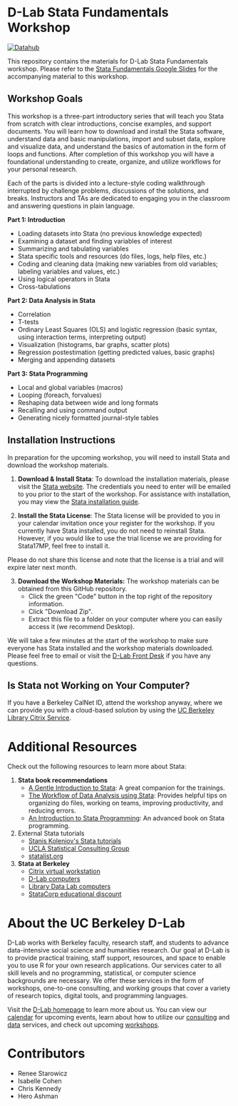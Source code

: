 # D-Lab Stata Fundamentals Workshop

[![Datahub](https://img.shields.io/badge/open-slides-blueviolet)](https://docs.google.com/presentation/d/1UsaH3xREfqFM-tW0FQ4Uykfwnfv8CccLSIsLZH_bDG0/edit?usp=sharing)

This repository contains the materials for D-Lab Stata Fundamentals workshop.
Please refer to the [Stata Fundamentals Google
Slides](https://docs.google.com/presentation/d/1UsaH3xREfqFM-tW0FQ4Uykfwnfv8CccLSIsLZH_bDG0/edit?usp=sharing)
for the accompanying material to this workshop.

## Workshop Goals

This workshop is a three-part introductory series that will teach you Stata from scratch with clear introductions, concise examples, and support documents. You will learn how to download and install the Stata software, understand data and basic manipulations, import and subset data, explore and visualize data, and understand the basics of automation in the form of loops and functions. After completion of this workshop you will have a foundational understanding to create, organize, and utilize workflows for your personal research.

Each of the parts is divided into a lecture-style coding walkthrough interrupted by challenge problems, discussions of the solutions, and breaks. Instructors and TAs are dedicated to engaging you in the classroom and answering questions in plain language. 

**Part 1:  Introduction**
* Loading datasets into Stata (no previous knowledge expected)
* Examining a dataset and finding variables of interest
* Summarizing and tabulating variables
* Stata specific tools and resources (do files, logs, help files, etc.)
* Coding and cleaning data (making new variables from old variables; labeling variables and values, etc.)
* Using logical operators in Stata
* Cross-tabulations

**Part 2: Data Analysis in Stata**
* Correlation
* T-tests
* Ordinary Least Squares (OLS) and logistic regression (basic syntax, using interaction terms, interpreting output)
* Visualization (histograms, bar graphs, scatter plots)
* Regression postestimation (getting predicted values, basic graphs)
* Merging and appending datasets

**Part 3: Stata Programming**
* Local and global variables (macros)
* Looping (foreach, forvalues)
* Reshaping data between wide and long formats
* Recalling and using command output
* Generating nicely formatted journal-style tables

## Installation Instructions

In preparation for the upcoming workshop, you will need to install Stata and download the workshop materials.

1. **Download & Install Stata**: To download the installation materials, please visit the [Stata website](https://download.stata.com). The credentials you need to enter will be emailed to you prior to the start of the workshop. For assistance with installation, you may view the [Stata installation
guide](https://www.stata.com/install-guide). 

2. **Install the Stata License**: The Stata license will be provided to you in your calendar invitation once your register for the workshop. If you currently have Stata installed, you do not need to reinstall Stata. However, if you would like to use the trial license we are providing for Stata17MP, feel free to install it.

Please do not share this license and note that the license is a trial and will expire later next month.


3. **Download the Workshop Materials:** The workshop materials can be obtained from this GitHub repository.
    * Click the green "Code" button in the top right of the repository information.
    * Click "Download Zip".
    * Extract this file to a folder on your computer where you can easily access it (we recommend Desktop).

We will take a few minutes at the start of the workshop to make sure everyone has Stata installed and the workshop materials downloaded. Please feel free to email or visit the [D-Lab Front Desk](https://dlab.berkeley.edu/frontdesk) if you have any questions.

## Is Stata not Working on Your Computer?

If you have a Berkeley CalNet ID, attend the workshop anyway, where we can provide you with a cloud-based solution by using the [UC Berkeley Library Citrix Service](https://guides.lib.berkeley.edu/citrix/stata).
# Additional Resources

Check out the following resources to learn more about Stata:

1. **Stata book recommendations**
    - [A Gentle Introduction to Stata](http://www.stata-press.com/books/gentle-introduction-to-stata/): A great companion for the trainings.
    - [The Workflow of Data Analysis using Stata](http://www.stata-press.com/books/workflow-data-analysis-stata/): Provides helpful tips on organizing do files, working on teams, improving productivity, and reducing errors.
    - [An Introduction to Stata Programming](http://www.stata-press.com/books/introduction-stata-programming/): An advanced book on Stata programming.
2. External Stata tutorials
    - [Stanis Koleniov's Stata tutorials](http://web.missouri.edu/~kolenikovs/stata/Duke/)
    - [UCLA Statistical Consulting Group](https://stats.idre.ucla.edu/stata/)
    - [statalist.org](http://www.statalist.org/)
3. **Stata at Berkeley**
    - [Citrix virtual workstation](http://ist.berkeley.edu/is/platforms/citrix)
    - [D-Lab computers](http://dlab.berkeley.edu/space)
    - [Library Data Lab computers](http://www.lib.berkeley.edu/libraries/data-lab)
    - [StataCorp educational discount](http://www.stata.com/order/new/edu/gradplans/student-pricing/)

# About the UC Berkeley D-Lab

D-Lab works with Berkeley faculty, research staff, and students to advance data-intensive social science and humanities research. Our goal at D-Lab is to provide practical training, staff support, resources, and space to enable you to use R for your own research applications. Our services cater to all skill levels and no programming, statistical, or computer science backgrounds are necessary. We offer these services in the form of workshops, one-to-one consulting, and working groups that cover a variety of research topics, digital tools, and programming languages.  

Visit the [D-Lab homepage](https://dlab.berkeley.edu/) to learn more about us. You can view our [calendar](https://dlab.berkeley.edu/events/calendar) for upcoming events, learn about how to utilize our [consulting](https://dlab.berkeley.edu/consulting) and [data](https://dlab.berkeley.edu/data) services, and check out upcoming [workshops](https://dlab.berkeley.edu/events/workshops).

# Contributors

* Renee Starowicz
* Isabelle Cohen
* Chris Kennedy
* Hero Ashman

